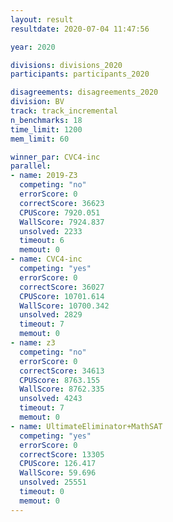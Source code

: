 ```yaml
---
layout: result
resultdate: 2020-07-04 11:47:56

year: 2020

divisions: divisions_2020
participants: participants_2020

disagreements: disagreements_2020
division: BV
track: track_incremental
n_benchmarks: 18
time_limit: 1200
mem_limit: 60

winner_par: CVC4-inc
parallel:
- name: 2019-Z3
  competing: "no"
  errorScore: 0
  correctScore: 36623
  CPUScore: 7920.051
  WallScore: 7924.837
  unsolved: 2233
  timeout: 6
  memout: 0
- name: CVC4-inc
  competing: "yes"
  errorScore: 0
  correctScore: 36027
  CPUScore: 10701.614
  WallScore: 10700.342
  unsolved: 2829
  timeout: 7
  memout: 0
- name: z3
  competing: "no"
  errorScore: 0
  correctScore: 34613
  CPUScore: 8763.155
  WallScore: 8762.335
  unsolved: 4243
  timeout: 7
  memout: 0
- name: UltimateEliminator+MathSAT
  competing: "yes"
  errorScore: 0
  correctScore: 13305
  CPUScore: 126.417
  WallScore: 59.696
  unsolved: 25551
  timeout: 0
  memout: 0
---
```

